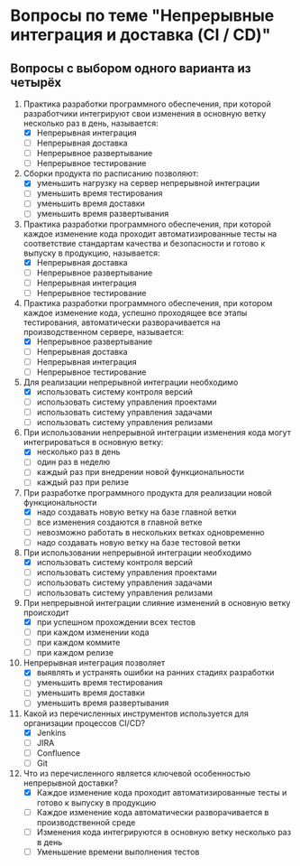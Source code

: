 # Вопросы по теме "Непрерывные интеграция и доставка (CI / CD)"

## Вопросы с выбором одного варианта из четырёх

1. Практика разработки программного обеспечения, при которой разработчики интегрируют свои изменения в основную ветку несколько раз в день, называется:
    - [x] Непрерывная интеграция
    - [ ] Непрерывная доставка
    - [ ] Непрерывное развертывание
    - [ ] Непрерывное тестирование
2. Сборки продукта по расписанию позволяют:
   - [x] уменьшить нагрузку на сервер непрерывной интеграции
   - [ ] уменьшить время тестирования
   - [ ] уменьшить время доставки
   - [ ] уменьшить время развертывания
3. Практика разработки программного обеспечения, при которой каждое изменение кода проходит автоматизированные тесты на соответствие стандартам качества и безопасности и готово к выпуску в продукцию, называется:
    - [x] Непрерывная доставка
    - [ ] Непрерывное развертывание
    - [ ] Непрерывная интеграция
    - [ ] Непрерывное тестирование
4. Практика разработки программного обеспечения, при котором каждое изменение кода, успешно проходящее все этапы тестирования, автоматически разворачивается на производственном сервере, называется:
    - [x] Непрерывное развертывание
    - [ ] Непрерывная доставка
    - [ ] Непрерывная интеграция
    - [ ] Непрерывное тестирование
5. Для реализации непрерывной интеграции необходимо
    - [x] использовать систему контроля версий
    - [ ] использовать систему управления проектами
    - [ ] использовать систему управления задачами
    - [ ] использовать систему управления релизами
6. При использовании непрерывной интеграции изменения кода могут интегрироваться в основную ветку:
    - [x] несколько раз в день
    - [ ] один раз в неделю
    - [ ] каждый раз при внедрении новой функциональности
    - [ ] каждый раз при релизе
7. При разработке программного продукта для реализации новой функциональности
    - [x] надо создавать новую ветку на базе главной ветки
    - [ ] все изменения создаются в главной ветке
    - [ ] невозможно работать в нескольких ветках одновременно
    - [ ] надо создавать новую ветку на базе тестовой ветки
8. При использовании непрерывной интеграции необходимо
    - [x] использовать систему контроля версий
    - [ ] использовать систему управления проектами
    - [ ] использовать систему управления задачами
    - [ ] использовать систему управления релизами
9. При непрерывной интеграции слияние изменений в основную ветку происходит
    - [x] при успешном прохождении всех тестов
    - [ ] при каждом изменении кода
    - [ ] при каждом коммите
    - [ ] при каждом релизе
10. Непрерывная интеграция позволяет
    - [x] выявлять и устранять ошибки на ранних стадиях разработки
    - [ ] уменьшить время тестирования
    - [ ] уменьшить время доставки
    - [ ] уменьшить время развертывания
11. Какой из перечисленных инструментов используется для организации процессов CI/CD?
    - [x] Jenkins
    - [ ] JIRA
    - [ ] Confluence
    - [ ] Git
12. Что из перечисленного является ключевой особенностью непрерывной доставки?
    - [x] Каждое изменение кода проходит автоматизированные тесты и готово к выпуску в продукцию  
    - [ ] Каждое изменение кода автоматически разворачивается в производственной среде  
    - [ ] Изменения кода интегрируются в основную ветку несколько раз в день  
    - [ ] Уменьшение времени выполнения тестов
